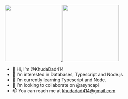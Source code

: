 
<a href="https://github.com/KhudaDad414">
  <img height="180em" src="https://github-readme-stats.vercel.app/api?username=KhudaDad414&theme=buefy&show_icons=true" />
  <img height="180em" src="https://github-readme-stats.vercel.app/api/top-langs/?username=KhudaDad414&theme=buefy&layout=compact" />
</a>

- 👋 Hi, I’m @KhudaDad414
- 👀 I’m interested in Databases, Typescript and Node.js
- 🌱 I’m currently learning Typescript and Node.
- 💞️ I’m looking to collaborate on @asyncapi
- 📫 You can reach me at khudadad414@gmail.com

<!---
KhudaDad414/KhudaDad414 is a ✨ special ✨ repository because its `README.md` (this file) appears on your GitHub profile.
You can click the Preview link to take a look at your changes.
--->
